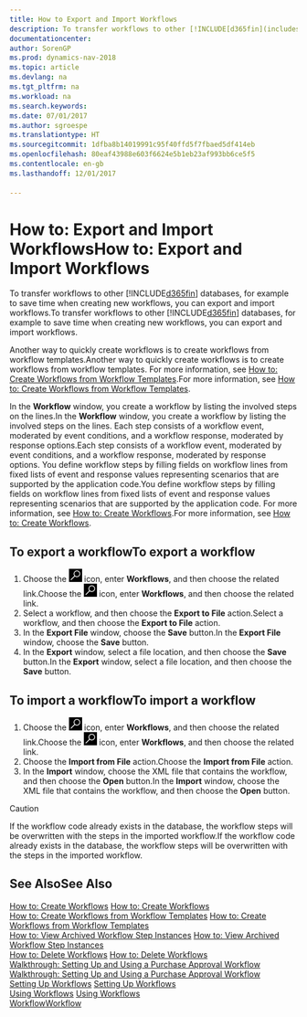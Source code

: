 ```yaml
---
title: How to Export and Import Workflows
description: To transfer workflows to other [!INCLUDE[d365fin](includes/d365fin_md.md)] databases, for example to save time when creating new workflows, you can export and import workflows.
documentationcenter: 
author: SorenGP
ms.prod: dynamics-nav-2018
ms.topic: article
ms.devlang: na
ms.tgt_pltfrm: na
ms.workload: na
ms.search.keywords: 
ms.date: 07/01/2017
ms.author: sgroespe
ms.translationtype: HT
ms.sourcegitcommit: 1dfba8b14019991c95f40ffd5f7fbaed5df414eb
ms.openlocfilehash: 80eaf43988e603f6624e5b1eb23af993bb6ce5f5
ms.contentlocale: en-gb
ms.lasthandoff: 12/01/2017

---
```

# <a name="how-to-export-and-import-workflows"></a><span data-ttu-id="77fef-103">How to: Export and Import Workflows</span><span class="sxs-lookup"><span data-stu-id="77fef-103">How to: Export and Import Workflows</span></span>
<span data-ttu-id="77fef-104">To transfer workflows to other [!INCLUDE[d365fin](includes/d365fin_md.md)] databases, for example to save time when creating new workflows, you can export and import workflows.</span><span class="sxs-lookup"><span data-stu-id="77fef-104">To transfer workflows to other [!INCLUDE[d365fin](includes/d365fin_md.md)] databases, for example to save time when creating new workflows, you can export and import workflows.</span></span>  

 <span data-ttu-id="77fef-105">Another way to quickly create workflows is to create workflows from workflow templates.</span><span class="sxs-lookup"><span data-stu-id="77fef-105">Another way to quickly create workflows is to create workflows from workflow templates.</span></span> <span data-ttu-id="77fef-106">For more information, see [How to: Create Workflows from Workflow Templates](across-how-to-create-workflows-from-workflow-templates.md).</span><span class="sxs-lookup"><span data-stu-id="77fef-106">For more information, see [How to: Create Workflows from Workflow Templates](across-how-to-create-workflows-from-workflow-templates.md).</span></span>  

 <span data-ttu-id="77fef-107">In the **Workflow** window, you create a workflow by listing the involved steps on the lines.</span><span class="sxs-lookup"><span data-stu-id="77fef-107">In the **Workflow** window, you create a workflow by listing the involved steps on the lines.</span></span> <span data-ttu-id="77fef-108">Each step consists of a workflow event, moderated by event conditions, and a workflow response, moderated by response options.</span><span class="sxs-lookup"><span data-stu-id="77fef-108">Each step consists of a workflow event, moderated by event conditions, and a workflow response, moderated by response options.</span></span> <span data-ttu-id="77fef-109">You define workflow steps by filling fields on workflow lines from fixed lists of event and response values representing scenarios that are supported by the application code.</span><span class="sxs-lookup"><span data-stu-id="77fef-109">You define workflow steps by filling fields on workflow lines from fixed lists of event and response values representing scenarios that are supported by the application code.</span></span> <span data-ttu-id="77fef-110">For more information, see [How to: Create Workflows](across-how-to-create-workflows.md).</span><span class="sxs-lookup"><span data-stu-id="77fef-110">For more information, see [How to: Create Workflows](across-how-to-create-workflows.md).</span></span>  

## <a name="to-export-a-workflow"></a><span data-ttu-id="77fef-111">To export a workflow</span><span class="sxs-lookup"><span data-stu-id="77fef-111">To export a workflow</span></span>  
1.  <span data-ttu-id="77fef-112">Choose the ![Search for Page or Report](media/ui-search/search_small.png "Search for Page or Report icon") icon, enter **Workflows**, and then choose the related link.</span><span class="sxs-lookup"><span data-stu-id="77fef-112">Choose the ![Search for Page or Report](media/ui-search/search_small.png "Search for Page or Report icon") icon, enter **Workflows**, and then choose the related link.</span></span>  
2.  <span data-ttu-id="77fef-113">Select a workflow, and then choose the **Export to File** action.</span><span class="sxs-lookup"><span data-stu-id="77fef-113">Select a workflow, and then choose the **Export to File** action.</span></span>  
3.  <span data-ttu-id="77fef-114">In the **Export File** window, choose the **Save** button.</span><span class="sxs-lookup"><span data-stu-id="77fef-114">In the **Export File** window, choose the **Save** button.</span></span>  
4.  <span data-ttu-id="77fef-115">In the **Export** window, select a file location, and then choose the **Save** button.</span><span class="sxs-lookup"><span data-stu-id="77fef-115">In the **Export** window, select a file location, and then choose the **Save** button.</span></span>  

## <a name="to-import-a-workflow"></a><span data-ttu-id="77fef-116">To import a workflow</span><span class="sxs-lookup"><span data-stu-id="77fef-116">To import a workflow</span></span>  
1.  <span data-ttu-id="77fef-117">Choose the ![Search for Page or Report](media/ui-search/search_small.png "Search for Page or Report icon") icon, enter **Workflows**, and then choose the related link.</span><span class="sxs-lookup"><span data-stu-id="77fef-117">Choose the ![Search for Page or Report](media/ui-search/search_small.png "Search for Page or Report icon") icon, enter **Workflows**, and then choose the related link.</span></span>  
2.  <span data-ttu-id="77fef-118">Choose the **Import from File** action.</span><span class="sxs-lookup"><span data-stu-id="77fef-118">Choose the **Import from File** action.</span></span>  
3.  <span data-ttu-id="77fef-119">In the **Import** window, choose the XML file that contains the workflow, and then choose the **Open** button.</span><span class="sxs-lookup"><span data-stu-id="77fef-119">In the **Import** window, choose the XML file that contains the workflow, and then choose the **Open** button.</span></span>  

> [!CAUTION]  
>  <span data-ttu-id="77fef-120">If the workflow code already exists in the database, the workflow steps will be overwritten with the steps in the imported workflow.</span><span class="sxs-lookup"><span data-stu-id="77fef-120">If the workflow code already exists in the database, the workflow steps will be overwritten with the steps in the imported workflow.</span></span>  

## <a name="see-also"></a><span data-ttu-id="77fef-121">See Also</span><span class="sxs-lookup"><span data-stu-id="77fef-121">See Also</span></span>  
 <span data-ttu-id="77fef-122">[How to: Create Workflows](across-how-to-create-workflows.md) </span><span class="sxs-lookup"><span data-stu-id="77fef-122">[How to: Create Workflows](across-how-to-create-workflows.md) </span></span>  
 <span data-ttu-id="77fef-123">[How to: Create Workflows from Workflow Templates](across-how-to-create-workflows-from-workflow-templates.md) </span><span class="sxs-lookup"><span data-stu-id="77fef-123">[How to: Create Workflows from Workflow Templates](across-how-to-create-workflows-from-workflow-templates.md) </span></span>  
 <span data-ttu-id="77fef-124">[How to: View Archived Workflow Step Instances](across-how-to-view-archived-workflow-step-instances.md) </span><span class="sxs-lookup"><span data-stu-id="77fef-124">[How to: View Archived Workflow Step Instances](across-how-to-view-archived-workflow-step-instances.md) </span></span>  
 <span data-ttu-id="77fef-125">[How to: Delete Workflows](across-how-to-delete-workflows.md) </span><span class="sxs-lookup"><span data-stu-id="77fef-125">[How to: Delete Workflows](across-how-to-delete-workflows.md) </span></span>  
 <span data-ttu-id="77fef-126">[Walkthrough: Setting Up and Using a Purchase Approval Workflow](walkthrough-setting-up-and-using-a-purchase-approval-workflow.md) </span><span class="sxs-lookup"><span data-stu-id="77fef-126">[Walkthrough: Setting Up and Using a Purchase Approval Workflow](walkthrough-setting-up-and-using-a-purchase-approval-workflow.md) </span></span>  
 <span data-ttu-id="77fef-127">[Setting Up Workflows](across-set-up-workflows.md) </span><span class="sxs-lookup"><span data-stu-id="77fef-127">[Setting Up Workflows](across-set-up-workflows.md) </span></span>  
 <span data-ttu-id="77fef-128">[Using Workflows](across-use-workflows.md) </span><span class="sxs-lookup"><span data-stu-id="77fef-128">[Using Workflows](across-use-workflows.md) </span></span>  
 [<span data-ttu-id="77fef-129">Workflow</span><span class="sxs-lookup"><span data-stu-id="77fef-129">Workflow</span></span>](across-workflow.md)   


